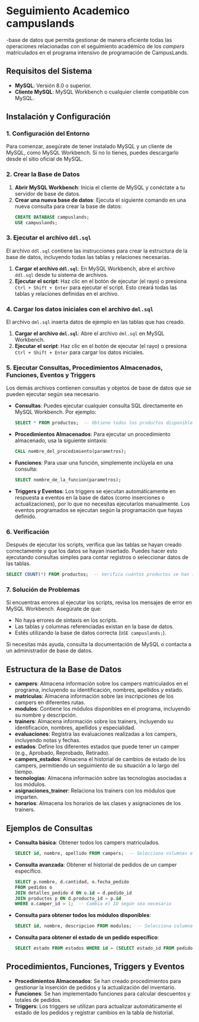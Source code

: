 # Seguimiento Academico campuslands

-base de datos que permita gestionar de manera eficiente todas las operaciones relacionadas con el seguimiento académico de los *campers* matriculados en el programa intensivo de programación de CampusLands.

## Requisitos del Sistema
- **MySQL**: Versión 8.0 o superior.
- **Cliente MySQL**: MySQL Workbench o cualquier cliente compatible con MySQL.



## Instalación y Configuración

### 1. Configuración del Entorno
Para comenzar, asegúrate de tener instalado MySQL y un cliente de MySQL, como MySQL Workbench. Si no lo tienes, puedes descargarlo desde el sitio oficial de MySQL.

### 2. Crear la Base de Datos
1. **Abrir MySQL Workbench**: Inicia el cliente de MySQL y conéctate a tu servidor de base de datos.
2. **Crear una nueva base de datos**: Ejecuta el siguiente comando en una nueva consulta para crear la base de datos:
   ```sql
   CREATE DATABASE campuslands;
   USE campuslands;
   ```

### 3. Ejecutar el archivo `ddl.sql`
El archivo `ddl.sql` contiene las instrucciones para crear la estructura de la base de datos, incluyendo todas las tablas y relaciones necesarias.

1. **Cargar el archivo `ddl.sql`**: En MySQL Workbench, abre el archivo `ddl.sql` desde tu sistema de archivos.
2. **Ejecutar el script**: Haz clic en el botón de ejecutar (el rayo) o presiona `Ctrl + Shift + Enter` para ejecutar el script. Esto creará todas las tablas y relaciones definidas en el archivo.

### 4. Cargar los datos iniciales con el archivo `dml.sql`
El archivo `dml.sql` inserta datos de ejemplo en las tablas que has creado.

1. **Cargar el archivo `dml.sql`**: Abre el archivo `dml.sql` en MySQL Workbench.
2. **Ejecutar el script**: Haz clic en el botón de ejecutar (el rayo) o presiona `Ctrl + Shift + Enter` para cargar los datos iniciales.

### 5. Ejecutar Consultas, Procedimientos Almacenados, Funciones, Eventos y Triggers
Los demás archivos contienen consultas y objetos de base de datos que se pueden ejecutar según sea necesario.

- **Consultas**: Puedes ejecutar cualquier consulta SQL directamente en MySQL Workbench. Por ejemplo:
   ```sql
   SELECT * FROM productos;  -- Obtiene todos los productos disponibles
   ```

- **Procedimientos Almacenados**: Para ejecutar un procedimiento almacenado, usa la siguiente sintaxis:
   ```sql
   CALL nombre_del_procedimiento(parametros);
   ```

- **Funciones**: Para usar una función, simplemente inclúyela en una consulta:
   ```sql
   SELECT nombre_de_la_funcion(parametros);
   ```

- **Triggers y Eventos**: Los triggers se ejecutan automáticamente en respuesta a eventos en la base de datos (como inserciones o actualizaciones), por lo que no necesitas ejecutarlos manualmente. Los eventos programados se ejecutan según la programación que hayas definido.

### 6. Verificación
Después de ejecutar los scripts, verifica que las tablas se hayan creado correctamente y que los datos se hayan insertado. Puedes hacer esto ejecutando consultas simples para contar registros o seleccionar datos de las tablas.

```sql
SELECT COUNT(*) FROM productos;  -- Verifica cuántos productos se han insertado
```

### 7. Solución de Problemas
Si encuentras errores al ejecutar los scripts, revisa los mensajes de error en MySQL Workbench. Asegúrate de que:
- No haya errores de sintaxis en los scripts.
- Las tablas y columnas referenciadas existan en la base de datos.
- Estés utilizando la base de datos correcta (`USE campuslands;`).

Si necesitas más ayuda, consulta la documentación de MySQL o contacta a un administrador de base de datos.

## Estructura de la Base de Datos
- **campers**: Almacena información sobre los campers matriculados en el programa, incluyendo su identificación, nombres, apellidos y estado.
- **matriculas**: Almacena información sobre las inscripciones de los campers en diferentes rutas.
- **modulos**: Contiene los módulos disponibles en el programa, incluyendo su nombre y descripción.
- **trainers**: Almacena información sobre los trainers, incluyendo su identificación, nombres, apellidos y especialidad.
- **evaluaciones**: Registra las evaluaciones realizadas a los campers, incluyendo notas y fechas.
- **estados**: Define los diferentes estados que puede tener un camper (e.g., Aprobado, Reprobado, Retirado).
- **campers_estados**: Almacena el historial de cambios de estado de los campers, permitiendo un seguimiento de su situación a lo largo del tiempo.
- **tecnologias**: Almacena información sobre las tecnologías asociadas a los módulos.
- **asignaciones_trainer**: Relaciona los trainers con los módulos que imparten.
- **horarios**: Almacena los horarios de las clases y asignaciones de los trainers.

## Ejemplos de Consultas
- **Consulta básica**: Obtener todos los campers matriculados.
   ```sql
   SELECT id, nombre, apellido FROM campers;  -- Selecciona columnas específicas
   ```

- **Consulta avanzada**: Obtener el historial de pedidos de un camper específico.
   ```sql
   SELECT p.nombre, d.cantidad, o.fecha_pedido
   FROM pedidos o
   JOIN detalles_pedido d ON o.id = d.pedido_id
   JOIN productos p ON d.producto_id = p.id
   WHERE o.camper_id = 1;  -- Cambia el ID según sea necesario
   ```

- **Consulta para obtener todos los módulos disponibles**:
   ```sql
   SELECT id, nombre, descripcion FROM modulos;  -- Selecciona columnas específicas
   ```

- **Consulta para obtener el estado de un pedido específico**:
   ```sql
   SELECT estado FROM estados WHERE id = (SELECT estado_id FROM pedidos WHERE id = 1);  -- Cambia el ID según sea necesario
   ```

## Procedimientos, Funciones, Triggers y Eventos
- **Procedimientos Almacenados**: Se han creado procedimientos para gestionar la inserción de pedidos y la actualización del inventario.
- **Funciones**: Se han implementado funciones para calcular descuentos y totales de pedidos.
- **Triggers**: Los triggers se utilizan para actualizar automáticamente el estado de los pedidos y registrar cambios en la tabla de historial.


```



